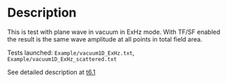 # Description

This is test with plane wave in vacuum in ExHz mode. With TF/SF enabled the result is the same wave amplitude at all points in total field area.

Tests launched: `Example/vacuum1D_ExHz.txt`, `Example/vacuum1D_ExHz_scattered.txt`

See detailed description at [t6.1](../t6.1/README.md)
